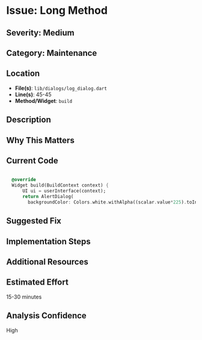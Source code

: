# Issue: Long Method

## Severity: Medium

## Category: Maintenance

## Location
- **File(s)**: `lib/dialogs/log_dialog.dart`
- **Line(s)**: 45-45
- **Method/Widget**: `build`

## Description


## Why This Matters


## Current Code
```dart

  @override
  Widget build(BuildContext context) {
      UI ui = userInterface(context);
      return AlertDialog(
        backgroundColor: Colors.white.withAlpha((scalar.value*225).toInt()),
```

## Suggested Fix


## Implementation Steps


## Additional Resources


## Estimated Effort
15-30 minutes

## Analysis Confidence
High
